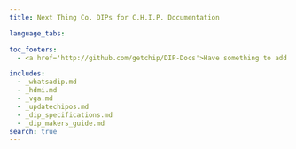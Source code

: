 ```yaml
---
title: Next Thing Co. DIPs for C.H.I.P. Documentation

language_tabs:

toc_footers:
  - <a href='http://github.com/getchip/DIP-Docs'>Have something to add or change?<br>Visit our GitHub!</a>

includes:
  - _whatsadip.md
  - _hdmi.md
  - _vga.md
  - _updatechipos.md
  - _dip_specifications.md
  - _dip_makers_guide.md
search: true
---
```


